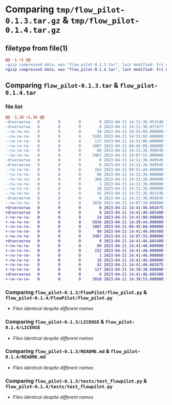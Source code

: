 # Comparing `tmp/flow_pilot-0.1.3.tar.gz` & `tmp/flow_pilot-0.1.4.tar.gz`

## filetype from file(1)

```diff
@@ -1 +1 @@
-gzip compressed data, was "flow_pilot-0.1.3.tar", last modified: Fri Apr 21 14:31:36 2023, max compression
+gzip compressed data, was "flow_pilot-0.1.4.tar", last modified: Fri Apr 21 14:41:46 2023, max compression
```

## Comparing `flow_pilot-0.1.3.tar` & `flow_pilot-0.1.4.tar`

### file list

```diff
@@ -1,18 +1,16 @@
-drwxrwxrwx   0        0        0        0 2023-04-21 14:31:36.951546 flow_pilot-0.1.3/
-drwxrwxrwx   0        0        0        0 2023-04-21 14:31:36.937477 flow_pilot-0.1.3/FlowPilot/
--rw-rw-rw-   0        0        0       34 2023-04-21 10:55:09.000000 flow_pilot-0.1.3/FlowPilot/__init__.py
--rw-rw-rw-   0        0        0     5936 2023-04-21 14:31:02.000000 flow_pilot-0.1.3/FlowPilot/flow_pilot.py
--rw-rw-rw-   0        0        0      127 2023-04-21 14:31:06.000000 flow_pilot-0.1.3/FlowPilot/setup.py
--rw-rw-rw-   0        0        0     1087 2023-04-21 09:45:08.000000 flow_pilot-0.1.3/LICENSE
--rw-rw-rw-   0        0        0       80 2023-04-21 14:31:36.950545 flow_pilot-0.1.3/PKG-INFO
--rw-rw-rw-   0        0        0     3487 2023-04-21 14:07:55.000000 flow_pilot-0.1.3/README.md
-drwxrwxrwx   0        0        0        0 2023-04-21 14:31:36.949545 flow_pilot-0.1.3/flow_pilot.egg-info/
-drwxrwxrwx   0        0        0        0 2023-04-21 14:31:36.949545 flow_pilot-0.1.3/flow_pilot.egg-info/.ipynb_checkpoints/
--rw-rw-rw-   0        0        0      162 2023-04-21 09:51:44.000000 flow_pilot-0.1.3/flow_pilot.egg-info/.ipynb_checkpoints/SOURCES-checkpoint.txt
--rw-rw-rw-   0        0        0       80 2023-04-21 14:31:36.000000 flow_pilot-0.1.3/flow_pilot.egg-info/PKG-INFO
--rw-rw-rw-   0        0        0      304 2023-04-21 14:31:36.000000 flow_pilot-0.1.3/flow_pilot.egg-info/SOURCES.txt
--rw-rw-rw-   0        0        0        1 2023-04-21 14:31:36.000000 flow_pilot-0.1.3/flow_pilot.egg-info/dependency_links.txt
--rw-rw-rw-   0        0        0       10 2023-04-21 14:31:36.000000 flow_pilot-0.1.3/flow_pilot.egg-info/top_level.txt
--rw-rw-rw-   0        0        0       42 2023-04-21 14:31:36.951546 flow_pilot-0.1.3/setup.cfg
-drwxrwxrwx   0        0        0        0 2023-04-21 14:31:36.950545 flow_pilot-0.1.3/tests/
--rw-rw-rw-   0        0        0     3010 2023-04-21 14:07:39.000000 flow_pilot-0.1.3/tests/test_flowpilot.py
+drwxrwxrwx   0        0        0        0 2023-04-21 14:41:46.681075 flow_pilot-0.1.4/
+drwxrwxrwx   0        0        0        0 2023-04-21 14:41:46.665488 flow_pilot-0.1.4/FlowPilot/
+-rw-rw-rw-   0        0        0       24 2023-04-21 14:41:00.000000 flow_pilot-0.1.4/FlowPilot/__init__.py
+-rw-rw-rw-   0        0        0     5936 2023-04-21 14:39:44.000000 flow_pilot-0.1.4/FlowPilot/flow_pilot.py
+-rw-rw-rw-   0        0        0     1087 2023-04-21 09:45:08.000000 flow_pilot-0.1.4/LICENSE
+-rw-rw-rw-   0        0        0       80 2023-04-21 14:41:46.665488 flow_pilot-0.1.4/PKG-INFO
+-rw-rw-rw-   0        0        0     3487 2023-04-21 14:07:55.000000 flow_pilot-0.1.4/README.md
+drwxrwxrwx   0        0        0        0 2023-04-21 14:41:46.665488 flow_pilot-0.1.4/flow_pilot.egg-info/
+-rw-rw-rw-   0        0        0       80 2023-04-21 14:41:46.000000 flow_pilot-0.1.4/flow_pilot.egg-info/PKG-INFO
+-rw-rw-rw-   0        0        0      232 2023-04-21 14:41:46.000000 flow_pilot-0.1.4/flow_pilot.egg-info/SOURCES.txt
+-rw-rw-rw-   0        0        0        1 2023-04-21 14:41:46.000000 flow_pilot-0.1.4/flow_pilot.egg-info/dependency_links.txt
+-rw-rw-rw-   0        0        0       10 2023-04-21 14:41:46.000000 flow_pilot-0.1.4/flow_pilot.egg-info/top_level.txt
+-rw-rw-rw-   0        0        0       42 2023-04-21 14:41:46.681075 flow_pilot-0.1.4/setup.cfg
+-rw-rw-rw-   0        0        0      127 2023-04-21 14:39:38.000000 flow_pilot-0.1.4/setup.py
+drwxrwxrwx   0        0        0        0 2023-04-21 14:41:46.665488 flow_pilot-0.1.4/tests/
+-rw-rw-rw-   0        0        0     3010 2023-04-21 14:39:53.000000 flow_pilot-0.1.4/tests/test_flowpilot.py
```

### Comparing `flow_pilot-0.1.3/FlowPilot/flow_pilot.py` & `flow_pilot-0.1.4/FlowPilot/flow_pilot.py`

 * *Files identical despite different names*

### Comparing `flow_pilot-0.1.3/LICENSE` & `flow_pilot-0.1.4/LICENSE`

 * *Files identical despite different names*

### Comparing `flow_pilot-0.1.3/README.md` & `flow_pilot-0.1.4/README.md`

 * *Files identical despite different names*

### Comparing `flow_pilot-0.1.3/tests/test_flowpilot.py` & `flow_pilot-0.1.4/tests/test_flowpilot.py`

 * *Files identical despite different names*

